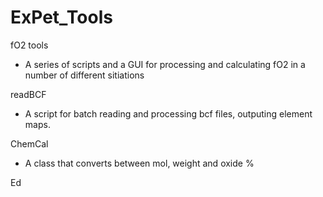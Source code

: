 # ExPet_Tools

fO2 tools
- A series of scripts and a GUI for processing and calculating fO2 in a number of different sitiations

readBCF
- A script for batch reading and processing bcf files, outputing element maps. 

ChemCal
- A class that converts between mol, weight and oxide %

Ed
